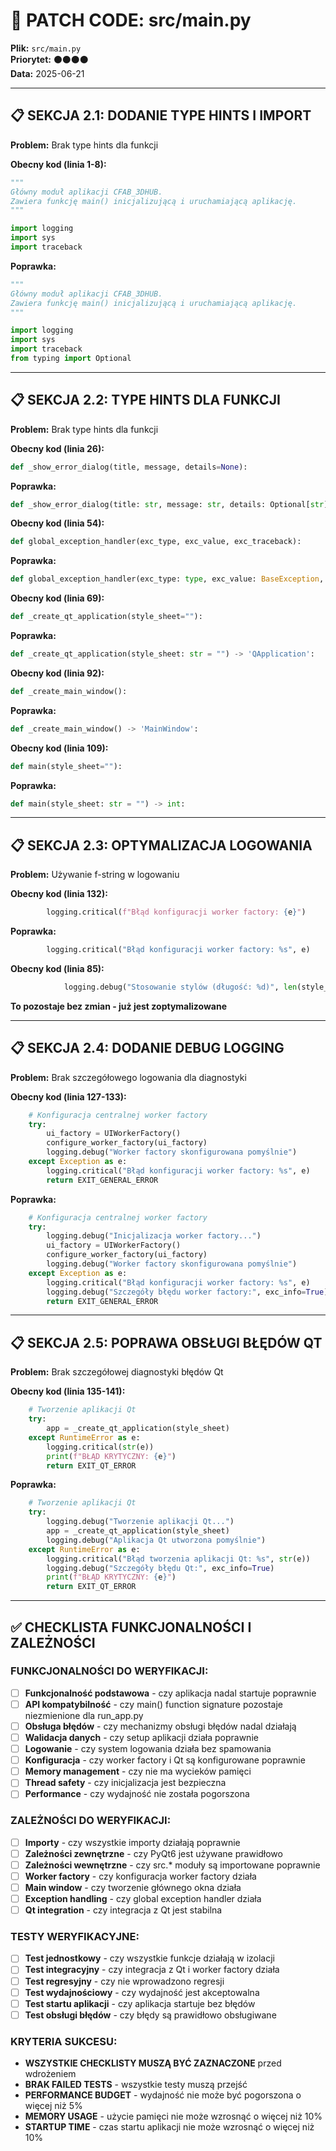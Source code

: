 # 🔧 PATCH CODE: src/main.py

**Plik:** `src/main.py`  
**Priorytet:** ⚫⚫⚫⚫  
**Data:** 2025-06-21

---

## 📋 SEKCJA 2.1: DODANIE TYPE HINTS I IMPORT

**Problem:** Brak type hints dla funkcji

**Obecny kod (linia 1-8):**
```python
"""
Główny moduł aplikacji CFAB_3DHUB.
Zawiera funkcję main() inicjalizującą i uruchamiającą aplikację.
"""

import logging
import sys
import traceback
```

**Poprawka:**
```python
"""
Główny moduł aplikacji CFAB_3DHUB.
Zawiera funkcję main() inicjalizującą i uruchamiającą aplikację.
"""

import logging
import sys
import traceback
from typing import Optional
```

---

## 📋 SEKCJA 2.2: TYPE HINTS DLA FUNKCJI

**Problem:** Brak type hints dla funkcji

**Obecny kod (linia 26):**
```python
def _show_error_dialog(title, message, details=None):
```

**Poprawka:**
```python
def _show_error_dialog(title: str, message: str, details: Optional[str] = None) -> bool:
```

**Obecny kod (linia 54):**
```python
def global_exception_handler(exc_type, exc_value, exc_traceback):
```

**Poprawka:**
```python
def global_exception_handler(exc_type: type, exc_value: BaseException, exc_traceback) -> None:
```

**Obecny kod (linia 69):**
```python
def _create_qt_application(style_sheet=""):
```

**Poprawka:**
```python
def _create_qt_application(style_sheet: str = "") -> 'QApplication':
```

**Obecny kod (linia 92):**
```python
def _create_main_window():
```

**Poprawka:**
```python
def _create_main_window() -> 'MainWindow':
```

**Obecny kod (linia 109):**
```python
def main(style_sheet=""):
```

**Poprawka:**
```python
def main(style_sheet: str = "") -> int:
```

---

## 📋 SEKCJA 2.3: OPTYMALIZACJA LOGOWANIA

**Problem:** Używanie f-string w logowaniu

**Obecny kod (linia 132):**
```python
        logging.critical(f"Błąd konfiguracji worker factory: {e}")
```

**Poprawka:**
```python
        logging.critical("Błąd konfiguracji worker factory: %s", e)
```

**Obecny kod (linia 85):**
```python
            logging.debug("Stosowanie stylów (długość: %d)", len(style_sheet))
```

**To pozostaje bez zmian - już jest zoptymalizowane**

---

## 📋 SEKCJA 2.4: DODANIE DEBUG LOGGING

**Problem:** Brak szczegółowego logowania dla diagnostyki

**Obecny kod (linia 127-133):**
```python
    # Konfiguracja centralnej worker factory
    try:
        ui_factory = UIWorkerFactory()
        configure_worker_factory(ui_factory)
        logging.debug("Worker factory skonfigurowana pomyślnie")
    except Exception as e:
        logging.critical("Błąd konfiguracji worker factory: %s", e)
        return EXIT_GENERAL_ERROR
```

**Poprawka:**
```python
    # Konfiguracja centralnej worker factory
    try:
        logging.debug("Inicjalizacja worker factory...")
        ui_factory = UIWorkerFactory()
        configure_worker_factory(ui_factory)
        logging.debug("Worker factory skonfigurowana pomyślnie")
    except Exception as e:
        logging.critical("Błąd konfiguracji worker factory: %s", e)
        logging.debug("Szczegóły błędu worker factory:", exc_info=True)
        return EXIT_GENERAL_ERROR
```

---

## 📋 SEKCJA 2.5: POPRAWA OBSŁUGI BŁĘDÓW QT

**Problem:** Brak szczegółowej diagnostyki błędów Qt

**Obecny kod (linia 135-141):**
```python
    # Tworzenie aplikacji Qt
    try:
        app = _create_qt_application(style_sheet)
    except RuntimeError as e:
        logging.critical(str(e))
        print(f"BŁĄD KRYTYCZNY: {e}")
        return EXIT_QT_ERROR
```

**Poprawka:**
```python
    # Tworzenie aplikacji Qt
    try:
        logging.debug("Tworzenie aplikacji Qt...")
        app = _create_qt_application(style_sheet)
        logging.debug("Aplikacja Qt utworzona pomyślnie")
    except RuntimeError as e:
        logging.critical("Błąd tworzenia aplikacji Qt: %s", str(e))
        logging.debug("Szczegóły błędu Qt:", exc_info=True)
        print(f"BŁĄD KRYTYCZNY: {e}")
        return EXIT_QT_ERROR
```

---

## ✅ CHECKLISTA FUNKCJONALNOŚCI I ZALEŻNOŚCI

### **FUNKCJONALNOŚCI DO WERYFIKACJI:**

- [ ] **Funkcjonalność podstawowa** - czy aplikacja nadal startuje poprawnie
- [ ] **API kompatybilność** - czy main() function signature pozostaje niezmienione dla run_app.py
- [ ] **Obsługa błędów** - czy mechanizmy obsługi błędów nadal działają
- [ ] **Walidacja danych** - czy setup aplikacji działa poprawnie
- [ ] **Logowanie** - czy system logowania działa bez spamowania
- [ ] **Konfiguracja** - czy worker factory i Qt są konfigurowane poprawnie
- [ ] **Memory management** - czy nie ma wycieków pamięci
- [ ] **Thread safety** - czy inicjalizacja jest bezpieczna
- [ ] **Performance** - czy wydajność nie została pogorszona

### **ZALEŻNOŚCI DO WERYFIKACJI:**

- [ ] **Importy** - czy wszystkie importy działają poprawnie
- [ ] **Zależności zewnętrzne** - czy PyQt6 jest używane prawidłowo
- [ ] **Zależności wewnętrzne** - czy src.* moduły są importowane poprawnie
- [ ] **Worker factory** - czy konfiguracja worker factory działa
- [ ] **Main window** - czy tworzenie głównego okna działa
- [ ] **Exception handling** - czy global exception handler działa
- [ ] **Qt integration** - czy integracja z Qt jest stabilna

### **TESTY WERYFIKACYJNE:**

- [ ] **Test jednostkowy** - czy wszystkie funkcje działają w izolacji
- [ ] **Test integracyjny** - czy integracja z Qt i worker factory działa
- [ ] **Test regresyjny** - czy nie wprowadzono regresji
- [ ] **Test wydajnościowy** - czy wydajność jest akceptowalna
- [ ] **Test startu aplikacji** - czy aplikacja startuje bez błędów
- [ ] **Test obsługi błędów** - czy błędy są prawidłowo obsługiwane

### **KRYTERIA SUKCESU:**

- **WSZYSTKIE CHECKLISTY MUSZĄ BYĆ ZAZNACZONE** przed wdrożeniem
- **BRAK FAILED TESTS** - wszystkie testy muszą przejść
- **PERFORMANCE BUDGET** - wydajność nie może być pogorszona o więcej niż 5%
- **MEMORY USAGE** - użycie pamięci nie może wzrosnąć o więcej niż 10%
- **STARTUP TIME** - czas startu aplikacji nie może wzrosnąć o więcej niż 10%